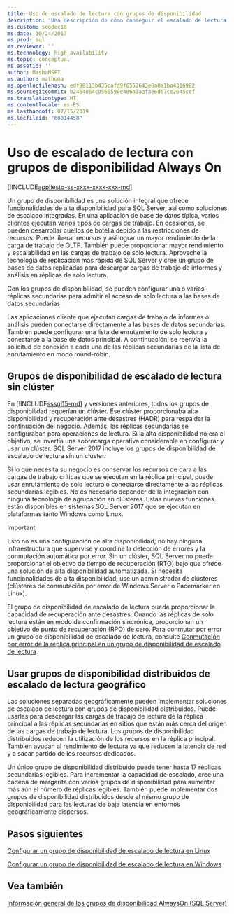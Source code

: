 ```yaml
---
title: Uso de escalado de lectura con grupos de disponibilidad
description: 'Una descripción de cómo conseguir el escalado de lectura cuando se usan grupos de disponibilidad Always On. '
ms.custom: seodec18
ms.date: 10/24/2017
ms.prod: sql
ms.reviewer: ''
ms.technology: high-availability
ms.topic: conceptual
ms.assetid: ''
author: MashaMSFT
ms.author: mathoma
ms.openlocfilehash: edf98113b435cafd9f6552643e6a8a1ba4316982
ms.sourcegitcommit: b2464064c0566590e486a3aafae6d67ce2645cef
ms.translationtype: HT
ms.contentlocale: es-ES
ms.lasthandoff: 07/15/2019
ms.locfileid: "68014458"
---
```

# <a name="use-read-scale-with-always-on-availability-groups"></a>Uso de escalado de lectura con grupos de disponibilidad Always On
[!INCLUDE[appliesto-ss-xxxx-xxxx-xxx-md](../../../includes/appliesto-ss-xxxx-xxxx-xxx-md.md)]

Un grupo de disponibilidad es una solución integral que ofrece funcionalidades de alta disponibilidad para SQL Server, así como soluciones de escalado integradas. En una aplicación de base de datos típica, varios clientes ejecutan varios tipos de cargas de trabajo. En ocasiones, se pueden desarrollar cuellos de botella debido a las restricciones de recursos. Puede liberar recursos y así lograr un mayor rendimiento de la carga de trabajo de OLTP. También puede proporcionar mayor rendimiento y escalabilidad en las cargas de trabajo de solo lectura. Aproveche la tecnología de replicación más rápida de SQL Server y cree un grupo de bases de datos replicadas para descargar cargas de trabajo de informes y análisis en réplicas de solo lectura.

Con los grupos de disponibilidad, se pueden configurar una o varias réplicas secundarias para admitir el acceso de solo lectura a las bases de datos secundarias.

Las aplicaciones cliente que ejecutan cargas de trabajo de informes o análisis pueden conectarse directamente a las bases de datos secundarias. También puede configurar una lista de enrutamiento de solo lectura y conectarse a la base de datos principal. A continuación, se reenvía la solicitud de conexión a cada una de las réplicas secundarias de la lista de enrutamiento en modo round-robin.

## <a name="read-scale-availability-groups-without-cluster"></a>Grupos de disponibilidad de escalado de lectura sin clúster

En [!INCLUDE[sssql15-md](../../../includes/sssql15-md.md)] y versiones anteriores, todos los grupos de disponibilidad requerían un clúster. Ese clúster proporcionaba alta disponibilidad y recuperación ante desastres (HADR) para respaldar la continuación del negocio. Además, las réplicas secundarias se configuraban para operaciones de lectura. Si la alta disponibilidad no era el objetivo, se invertía una sobrecarga operativa considerable en configurar y usar un clúster. SQL Server 2017 incluye los grupos de disponibilidad de escalado de lectura sin un clúster. 

Si lo que necesita su negocio es conservar los recursos de cara a las cargas de trabajo críticas que se ejecutan en la réplica principal, puede usar enrutamiento de solo lectura o conectarse directamente a las réplicas secundarias legibles. No es necesario depender de la integración con ninguna tecnología de agrupación en clústeres. Estas nuevas funciones están disponibles en sistemas SQL Server 2017 que se ejecutan en plataformas tanto Windows como Linux.

>[!IMPORTANT]
>Esto no es una configuración de alta disponibilidad; no hay ninguna infraestructura que supervise y coordine la detección de errores y la conmutación automática por error. Sin un clúster, SQL Server no puede proporcionar el objetivo de tiempo de recuperación (RTO) bajo que ofrece una solución de alta disponibilidad automatizada. Si necesita funcionalidades de alta disponibilidad, use un administrador de clústeres (clústeres de conmutación por error de Windows Server o Pacemarker en Linux).
>
>El grupo de disponibilidad de escalado de lectura puede proporcionar la capacidad de recuperación ante desastres. Cuando las réplicas de solo lectura están en modo de confirmación sincrónica, proporcionan un objetivo de punto de recuperación (RPO) de cero. Para conmutar por error un grupo de disponibilidad de escalado de lectura, consulte [Conmutación por error de la réplica principal en un grupo de disponibilidad de escalado de lectura](perform-a-planned-manual-failover-of-an-availability-group-sql-server.md#ReadScaleOutOnly).

## <a name="use-distributed-availability-groups-for-geographic-read-scale"></a>Usar grupos de disponibilidad distribuidos de escalado de lectura geográfico

Las soluciones separadas geográficamente pueden implementar soluciones de escalado de lectura con grupos de disponibilidad distribuidos. Puede usarlas para descargar las cargas de trabajo de lectura de la réplica principal a las réplicas secundarias en sitios que están más cerca del origen de las cargas de trabajo de lectura. Los grupos de disponibilidad distribuidos reducen la utilización de los recursos en la réplica principal. También ayudan al rendimiento de lectura ya que reducen la latencia de red y a sacar partido de los recursos dedicados.

Un único grupo de disponibilidad distribuido puede tener hasta 17 réplicas secundarias legibles. Para incrementar la capacidad de escalado, cree una cadena de margarita con varios grupos de disponibilidad para aumentar más aún el número de réplicas legibles. También puede implementar dos grupos de disponibilidad distribuidos desde el mismo grupo de disponibilidad para las lecturas de baja latencia en entornos geográficamente dispersos.




## <a name="next-steps"></a>Pasos siguientes

[Configurar un grupo de disponibilidad de escalado de lectura en Linux](../../../linux/sql-server-linux-availability-group-configure-rs.md)

[Configurar un grupo de disponibilidad de escalado de lectura en Windows](../../../database-engine/availability-groups/windows/configure-read-scale-availability-groups.md)

## <a name="see-also"></a>Vea también

 [Información general de los grupos de disponibilidad AlwaysOn &#40;SQL Server&#41;](../../../database-engine/availability-groups/windows/overview-of-always-on-availability-groups-sql-server.md)
